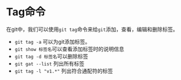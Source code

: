 # Tag命令

在git中，我们可以使用`git tag`命令来给`git`添加，查看，编辑和删除标签。

* `git tag -a` 可以为git添加标签。
* `git show 标签名`可以查看添加标签时的说明信息
* `git tag -d 标签名`可以删除标签
* `git gat --list` 列出所有标签
* `git tag -l "v1.*"` 列出符合通配符的标签
